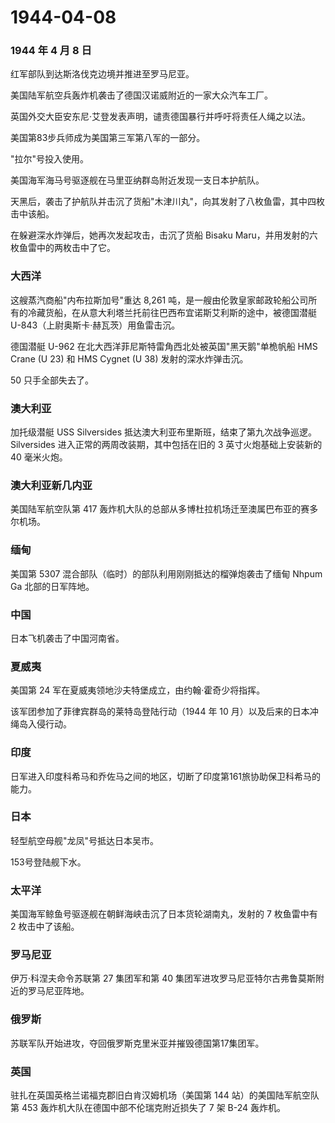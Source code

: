 # 1944-04-08

### 1944 年 4 月 8 日

红军部队到达斯洛伐克边境并推进至罗马尼亚。

美国陆军航空兵轰炸机袭击了德国汉诺威附近的一家大众汽车工厂。

英国外交大臣安东尼·艾登发表声明，谴责德国暴行并呼吁将责任人绳之以法。

美国第83步兵师成为美国第三军第八军的一部分。

"拉尔"号投入使用。

美国海军海马号驱逐舰在马里亚纳群岛附近发现一支日本护航队。

天黑后，袭击了护航队并击沉了货船"木津川丸"，向其发射了八枚鱼雷，其中四枚击中该船。

在躲避深水炸弹后，她再次发起攻击，击沉了货船 Bisaku
Maru，并用发射的六枚鱼雷中的两枚击中了它。

### 大西洋

这艘蒸汽商船"内布拉斯加号"重达 8,261
吨，是一艘由伦敦皇家邮政轮船公司所有的冷藏货船，在从意大利塔兰托前往巴西布宜诺斯艾利斯的途中，被德国潜艇
U-843（上尉奥斯卡·赫瓦茨）用鱼雷击沉。

德国潜艇 U-962 在北大西洋菲尼斯特雷角西北处被英国"黑天鹅"单桅帆船 HMS
Crane (U 23) 和 HMS Cygnet (U 38) 发射的深水炸弹击沉。

50 只手全部失去了。

### 澳大利亚

加托级潜艇 USS Silversides
抵达澳大利亚布里斯班，结束了第九次战争巡逻。Silversides
进入正常的两周改装期，其中包括在旧的 3 英寸火炮基础上安装新的 40
毫米火炮。

### 澳大利亚新几内亚

美国陆军航空队第 417
轰炸机大队的总部从多博杜拉机场迁至澳属巴布亚的赛多尔机场。

### 缅甸

美国第 5307 混合部队（临时）的部队利用刚刚抵达的榴弹炮袭击了缅甸 Nhpum
Ga 北部的日军阵地。

### 中国

日本飞机袭击了中国河南省。

### 夏威夷

美国第 24 军在夏威夷领地沙夫特堡成立，由约翰·霍奇少将指挥。

该军团参加了菲律宾群岛的莱特岛登陆行动（1944 年 10
月）以及后来的日本冲绳岛入侵行动。

### 印度

日军进入印度科希马和乔佐马之间的地区，切断了印度第161旅协助保卫科希马的能力。

### 日本

轻型航空母舰"龙凤"号抵达日本吴市。

153号登陆舰下水。

### 太平洋

美国海军鲸鱼号驱逐舰在朝鲜海峡击沉了日本货轮湖南丸，发射的 7 枚鱼雷中有
2 枚击中了该船。

### 罗马尼亚

伊万·科涅夫命令苏联第 27 集团军和第 40
集团军进攻罗马尼亚特尔古弗鲁莫斯附近的罗马尼亚阵地。

### 俄罗斯

苏联军队开始进攻，夺回俄罗斯克里米亚并摧毁德国第17集团军。

### 英国

驻扎在英国英格兰诺福克郡旧白肯汉姆机场（美国第 144
站）的美国陆军航空队第 453 轰炸机大队在德国中部不伦瑞克附近损失了 7 架
B-24 轰炸机。